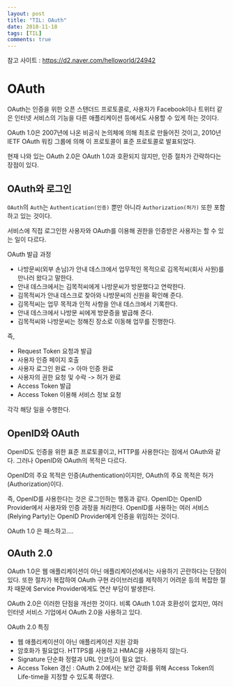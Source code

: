 ```yaml
---
layout: post
title: "TIL: OAuth"
date: 2018-11-18
tags: [TIL]
comments: true
---
```


참고 사이트 : https://d2.naver.com/helloworld/24942

# OAuth


OAuth는 인증을 위한 오픈 스탠더드 프로토콜로, 사용자가 Facebook이나 트위터 같은 인터넷 서비스의 기능을 다른 애플리케이션 등에서도 사용할 수 있게 하는 것이다.

OAuth 1.0은 2007년에 나온 비공식 논의체에 의해 최초로 만들어진 것이고, 2010년 IETF OAuth 워킹 그룹에 의해 이 프로토콜이 표준 프로토콜로 발표되었다.

현재 나와 있는 OAuth 2.0은 OAuth 1.0과 호환되지 않지만, 인증 절차가 간략하다는 장점이 있다.

## OAuth와 로그인


`OAuth`의 `Auth`는 `Authentication(인증)` 뿐만 아니라 `Authorization(허가)` 또한 포함하고 있는 것이다.

서비스에 직접 로그인한 사용자와 OAuth를 이용해 권한을 인증받은 사용자는 할 수 있는 일이 다르다.

OAuth 발급 과정

* 나방문씨(외부 손님)가 안내 데스크에서 업무적인 목적으로 김목적씨(회사 사원)를 만나러 왔다고 말한다.
* 안내 데스크에서는 김목적씨에게 나방문씨가 방문했다고 연락한다.
* 김목적씨가 안내 데스크로 찾아와 나방문씨의 신원을 확인해 준다.
* 김목적씨는 업무 목적과 인적 사항을 안내 데스크에서 기록한다.
* 안내 데스크에서 나방문 씨에게 방문증을 발급해 준다.
* 김목적씨와 나방문씨는 정해진 장소로 이동해 업무를 진행한다.

즉,

* Request Token 요청과 발급
* 사용자 인증 페이지 호출
* 사용자 로그인 완료 -> 아마 인증 완료
* 사용자의 권한 요청 및 수락 -> 허가 완료
* Access Token 발급
* Access Token 이용해 서비스 정보 요청

각각 해당 일을 수행한다.

## OpenID와 OAuth

OpenID도 인증을 위한 표준 프로토콜이고, HTTP를 사용한다는 점에서 OAuth와 같다. 그러나 OpenID와 OAuth의 목적은 다르다.

OpenID의 주요 목적은 인증(Authentication)이지만, OAuth의 주요 목적은 허가(Authorization)이다.

즉, OpenID를 사용한다는 것은 로그인하는 행동과 같다. OpenID는 OpenID Provider에서 사용자와 인증 과정을 처리한다. OpenID를 사용하는 여러 서비스(Relying Party)는 OpenID Provider에게 인증을 위임하는 것이다.

OAuth 1.0 은 패스하고....

## OAuth 2.0

OAuth 1.0은 웹 애플리케이션이 아닌 애플리케이션에서는 사용하기 곤란하다는 단점이 있다. 또한 절차가 복잡하여 OAuth 구현 라이브러리를 제작하기 어려운 등의 복잡한 절차 때문에 Service Provider에게도 연산 부담이 발생한다.

OAuth 2.0은 이러한 단점을 개선한 것이다. 비록 OAuth 1.0과 호환성이 없지만, 여러 인터넷 서비스 기업에서 OAuth 2.0을 사용하고 있다.

OAuth 2.0 특징

* 웹 애플리케이션이 아닌 애플리케이션 지원 강화
* 암호화가 필요없다. HTTPS를 사용하고 HMAC을 사용하지 않는다.
* Signature 단순화 정렬과 URL 인코딩이 필요 없다.
* Access Token 갱신 : OAuth 2.0에서는 보안 강화를 위해 Access Token의 Life-time을 지정할 수 있도록 하였다.
